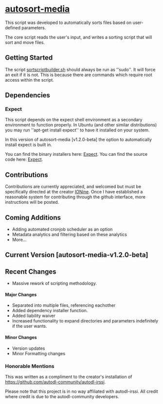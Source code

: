 # [autosort-media](https://github.com/Unholy-Scripts/autosort-media)

This script was developed to automatically sorts files based on user-defined parameters.

The core script reads the user's input, and writes a sorting script that will sort and move files.

## Getting Started

The script [sortscriptbuilder.sh](https://github.com/Unholy-Scripts/autosort-media/blob/master/sortscriptbuilder.sh) should always be run as ''sudo''. It will force an exit if it is not. This is because there are commands which require root access within the script. 

## Dependencies

### Expect

This script depends on the expect shell environment as a secondary environment to function properly. In Ubuntu (and other similar distributions) you may run ''apt-get install expect'' to have it installed on your system.

In this version of autosort-media [v1.2.0-beta] the option to automatically install expect is built in.

You can find the binary installers here: [Expect](http://www.activestate.com/activetcl/downloads).
You can find the source code here: [Expect](http://sourceforge.net/projects/expect/).

## Contributions 

Contributions are currently appreciated, and welcomed but must be specifically directed at the creator [IONine](https://github.com/IOnine). Once I have established a reasonable system for contributing through the github interface, more instructions will be posted.

## Coming Additions

* Adding automated cronjob scheduler as an option
* Metadata analytics and filtering based on these analytics
* More...

## Current Version [autosort-media-v1.2.0-beta]

## Recent Changes
* Massive rework of scripting methodology.

#### Major Changes
* Separated into multiple files, referencing eachother
* Added dependency installer function.
* Added liability waiver
* Increased functionality to expand directories and parameters indefinitely if the user wants.

#### Minor Changes
  * Version updates
  * Minor Formatting changes

### Honorable Mentions

This was written as a compliment to the creator's installation of https://github.com/autodl-community/autodl-irssi.

Please note that this project is in no way affiliated with autodl-irssi. All credit where credit is due to the 
autodl-community developers.


